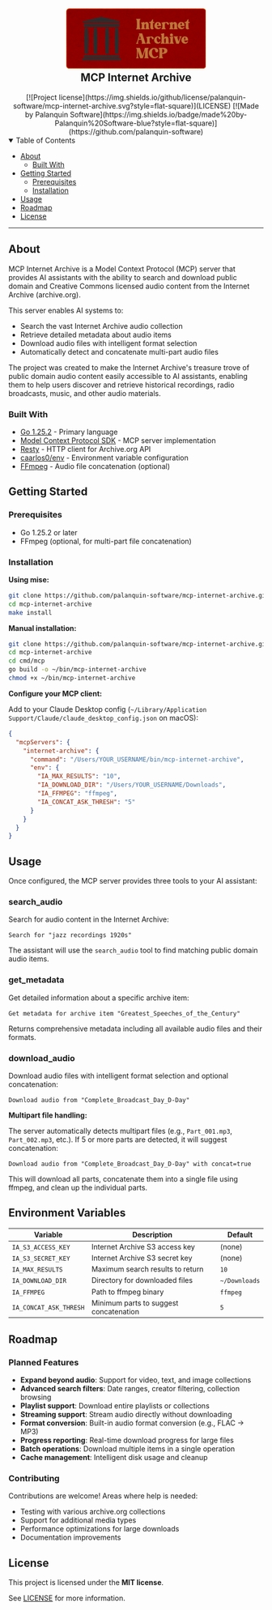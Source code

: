 <div style="text-align: center">
<h2>
  <a href="https://github.com/palanquin-software/mcp-internet-archive">
    <img src="docs/logo.png" alt="MCP Internet Archive" width="276" height="119">
  </a>
    <br />
  MCP Internet Archive
</h2>
[![Project license](https://img.shields.io/github/license/palanquin-software/mcp-internet-archive.svg?style=flat-square)](LICENSE)
[![Made by Palanquin Software](https://img.shields.io/badge/made%20by-Palanquin%20Software-blue?style=flat-square)](https://github.com/palanquin-software)

</div>

<details open="open">
<summary>Table of Contents</summary>

- [About](#about)
    - [Built With](#built-with)
- [Getting Started](#getting-started)
    - [Prerequisites](#prerequisites)
    - [Installation](#installation)
- [Usage](#usage)
- [Roadmap](#roadmap)
- [License](#license)
</details>

---

## About

MCP Internet Archive is a Model Context Protocol (MCP) server that provides AI assistants with the ability to search and
download public domain and Creative Commons licensed audio content from the Internet Archive (archive.org).

This server enables AI systems to:

- Search the vast Internet Archive audio collection
- Retrieve detailed metadata about audio items
- Download audio files with intelligent format selection
- Automatically detect and concatenate multi-part audio files

The project was created to make the Internet Archive's treasure trove of public domain audio content easily accessible
to AI assistants, enabling them to help users discover and retrieve historical recordings, radio broadcasts, music, and
other audio materials.

### Built With

- [Go 1.25.2](https://go.dev/) - Primary language
- [Model Context Protocol SDK](https://github.com/modelcontextprotocol/go-sdk) - MCP server implementation
- [Resty](https://github.com/go-resty/resty) - HTTP client for Archive.org API
- [caarlos0/env](https://github.com/caarlos0/env) - Environment variable configuration
- [FFmpeg](https://ffmpeg.org/) - Audio file concatenation (optional)

## Getting Started

### Prerequisites

- Go 1.25.2 or later
- FFmpeg (optional, for multi-part file concatenation)

### Installation

**Using mise:**

```bash
git clone https://github.com/palanquin-software/mcp-internet-archive.git
cd mcp-internet-archive
make install
```

**Manual installation:**

```bash
git clone https://github.com/palanquin-software/mcp-internet-archive.git
cd mcp-internet-archive
cd cmd/mcp
go build -o ~/bin/mcp-internet-archive
chmod +x ~/bin/mcp-internet-archive
```

**Configure your MCP client:**

Add to your Claude Desktop config (`~/Library/Application Support/Claude/claude_desktop_config.json` on macOS):

```json
{
  "mcpServers": {
    "internet-archive": {
      "command": "/Users/YOUR_USERNAME/bin/mcp-internet-archive",
      "env": {
        "IA_MAX_RESULTS": "10",
        "IA_DOWNLOAD_DIR": "/Users/YOUR_USERNAME/Downloads",
        "IA_FFMPEG": "ffmpeg",
        "IA_CONCAT_ASK_THRESH": "5"
      }
    }
  }
}
```

## Usage

Once configured, the MCP server provides three tools to your AI assistant:

### search_audio

Search for audio content in the Internet Archive:

```
Search for "jazz recordings 1920s"
```

The assistant will use the `search_audio` tool to find matching public domain audio items.

### get_metadata

Get detailed information about a specific archive item:

```
Get metadata for archive item "Greatest_Speeches_of_the_Century"
```

Returns comprehensive metadata including all available audio files and their formats.

### download_audio

Download audio files with intelligent format selection and optional concatenation:

```
Download audio from "Complete_Broadcast_Day_D-Day"
```

**Multipart file handling:**

The server automatically detects multipart files (e.g., `Part_001.mp3`, `Part_002.mp3`, etc.). If 5 or more parts are
detected, it will suggest concatenation:

```
Download audio from "Complete_Broadcast_Day_D-Day" with concat=true
```

This will download all parts, concatenate them into a single file using ffmpeg, and clean up the individual parts.

## Environment Variables

| Variable               | Description                            | Default       |
|------------------------|----------------------------------------|---------------|
| `IA_S3_ACCESS_KEY`     | Internet Archive S3 access key         | (none)        |
| `IA_S3_SECRET_KEY`     | Internet Archive S3 secret key         | (none)        |
| `IA_MAX_RESULTS`       | Maximum search results to return       | `10`          |
| `IA_DOWNLOAD_DIR`      | Directory for downloaded files         | `~/Downloads` |
| `IA_FFMPEG`            | Path to ffmpeg binary                  | `ffmpeg`      |
| `IA_CONCAT_ASK_THRESH` | Minimum parts to suggest concatenation | `5`           |

## Roadmap

### Planned Features

- **Expand beyond audio**: Support for video, text, and image collections
- **Advanced search filters**: Date ranges, creator filtering, collection browsing
- **Playlist support**: Download entire playlists or collections
- **Streaming support**: Stream audio directly without downloading
- **Format conversion**: Built-in audio format conversion (e.g., FLAC → MP3)
- **Progress reporting**: Real-time download progress for large files
- **Batch operations**: Download multiple items in a single operation
- **Cache management**: Intelligent disk usage and cleanup

### Contributing

Contributions are welcome! Areas where help is needed:

- Testing with various archive.org collections
- Support for additional media types
- Performance optimizations for large downloads
- Documentation improvements

## License

This project is licensed under the **MIT license**.

See [LICENSE](LICENSE) for more information.

